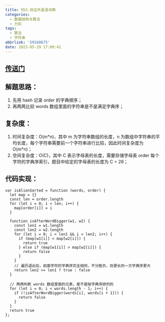 ```yaml
---
title: 953.验证外星语词典
categories:
  - 数据结构与算法
  - 力扣
tags:
  - 算法
  - 字符串
abbrlink: '59168675'
date: 2023-05-29 17:09:41
---
```


## [传送门](https://leetcode.cn/problems/verifying-an-alien-dictionary/)

## 解题思路：
1. 先用 hash 记录 order 的字典顺序；
2. 再两两比较 words 数组里面的字符串是不是满足字典序；


## 复杂度：
1. 时间复杂度：O(m\*n)，其中 m 为字符串数组的长度，n 为数组中字符串的平均长度，每个字符串需要前一个字符串进行比较，因此时间复杂度为 O(m*n)；
2. 空间复杂度：O(C)，其中 C 表示字母表的长度，需要存储字母表 order 每个字符的字典序索引，题目中给定的字母表的长度为 C = 26；

## 代码实现：
```JS
var isAlienSorted = function (words, order) {
  let map = {}
  const len = order.length
  for (let i = 0; i < len; i++) {
    map[order[i]] = i
  }

  function isAfterWordBigger(w1, w2) {
    const len1 = w1.length
    const len2 = w2.length
    for (let i = 0; i < len1 && i < len2; i++) {
      if (map[w1[i]] < map[w2[i]]) {
        return true
      } else if (map[w1[i]] > map[w2[i]]) {
        return false
      }
    }
    // 遍历退出后，前面字符的字典序完全相同，不分胜负，则更长的一方字典序更大
    return len2 >= len1 ? true : false
  }

  // 两两判断 words 数组里面的元素，是不是按字典序排列的
  for (let i = 0; i < words.length - 1; i++) {
    if (!isAfterWordBigger(words[i], words[i + 1])) {
      return false
    }
  }
  return true
};
```

